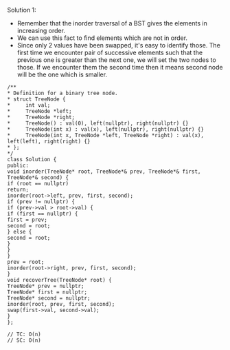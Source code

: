 Solution 1:
​
- Remember that the inorder traversal of a BST gives the elements in increasing order.
- We can use this fact to find elements which are not in order.
- Since only 2 values have been swapped, it's easy to identify those. The first time we encounter pair of successive elements such that the previous one is greater than the next one, we will set the two nodes to those. If we encounter them the second time then it means second node will be the one which is smaller.
​
```
/**
* Definition for a binary tree node.
* struct TreeNode {
*     int val;
*     TreeNode *left;
*     TreeNode *right;
*     TreeNode() : val(0), left(nullptr), right(nullptr) {}
*     TreeNode(int x) : val(x), left(nullptr), right(nullptr) {}
*     TreeNode(int x, TreeNode *left, TreeNode *right) : val(x), left(left), right(right) {}
* };
*/
class Solution {
public:
void inorder(TreeNode* root, TreeNode*& prev, TreeNode*& first, TreeNode*& second) {
if (root == nullptr)
return;
inorder(root->left, prev, first, second);
if (prev != nullptr) {
if (prev->val > root->val) {
if (first == nullptr) {
first = prev;
second = root;
} else {
second = root;
}
}
}
prev = root;
inorder(root->right, prev, first, second);
}
void recoverTree(TreeNode* root) {
TreeNode* prev = nullptr;
TreeNode* first = nullptr;
TreeNode* second = nullptr;
inorder(root, prev, first, second);
swap(first->val, second->val);
}
};
​
// TC: O(n)
// SC: O(n)
```